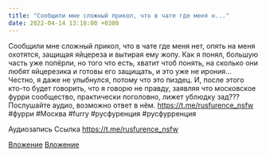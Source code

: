 ```yaml
---
title: "Сообщили мне сложный прикол, что в чате где меня н..."
date: 2022-04-14 13:18:00 +0300
---
```


Сообщили мне сложный прикол, что в чате где меня нет, опять на меня охотятся, защищая яйцереза и вытирая ему жопу. Как я понял, большую часть уже попёрли, но того что есть, хватит чтоб понять, на сколько они любят яйцерезика и готовы его защищать, и это уже не ирония... Честно, я даже не улыбнулся, потому что это пиздец. И, после этого кто-то будет говорить, что я говорю не правду, заявляя что московское фурри сообщество, практически поголовно, лижет ублюдку зад??? Послушайте аудио, возможно ответ в нём.
https://t.me/rusfurence_nsfw
#фурри #Москва #furry #русфуренция #русфурренция

Аудиозапись
Ссылка
https://t.me/rusfurence_nsfw

[Вложение](https://vk.com/photo41076938_457248117)
[Вложение](https://t.me/rusfurence_nsfw)
